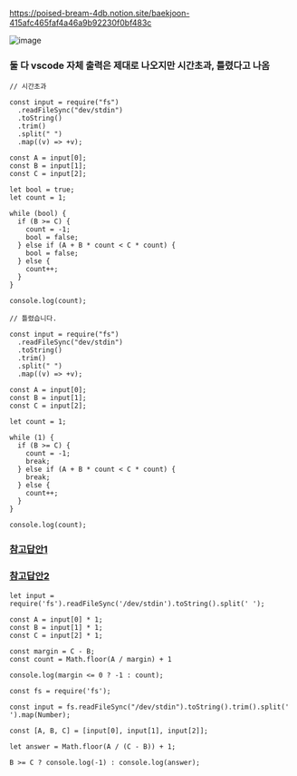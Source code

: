 https://poised-bream-4db.notion.site/baekjoon-415afc465faf4a46a9b92230f0bf483c

![image](https://user-images.githubusercontent.com/49461207/216793870-6e1ed7dc-1110-4076-81aa-029a44dedc32.png)

### 둘 다 vscode 자체 출력은 제대로 나오지만 시간초과, 틀렸다고 나옴

```
// 시간초과

const input = require("fs")
  .readFileSync("dev/stdin")
  .toString()
  .trim()
  .split(" ")
  .map((v) => +v);

const A = input[0];
const B = input[1];
const C = input[2];

let bool = true;
let count = 1;

while (bool) {
  if (B >= C) {
    count = -1;
    bool = false;
  } else if (A + B * count < C * count) {
    bool = false;
  } else {
    count++;
  }
}

console.log(count);
```

```
// 틀렸습니다.

const input = require("fs")
  .readFileSync("dev/stdin")
  .toString()
  .trim()
  .split(" ")
  .map((v) => +v);

const A = input[0];
const B = input[1];
const C = input[2];

let count = 1;

while (1) {
  if (B >= C) {
    count = -1;
    break;
  } else if (A + B * count < C * count) {
    break;
  } else {
    count++;
  }
}

console.log(count);
```

### [참고답안1](https://gurtn.tistory.com/47)
### [참고답안2](https://overcome-the-limits.tistory.com/240)
```
let input = require('fs').readFileSync('/dev/stdin').toString().split(' ');

const A = input[0] * 1;
const B = input[1] * 1;
const C = input[2] * 1;

const margin = C - B;
const count = Math.floor(A / margin) + 1

console.log(margin <= 0 ? -1 : count);
```
```
const fs = require('fs');

const input = fs.readFileSync("/dev/stdin").toString().trim().split(' ').map(Number);

const [A, B, C] = [input[0], input[1], input[2]];

let answer = Math.floor(A / (C - B)) + 1;

B >= C ? console.log(-1) : console.log(answer);
```
